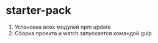 # starter-pack

1. Установка всех модулей npm update
2. Сборка проекта и watch запускается командой gulp
